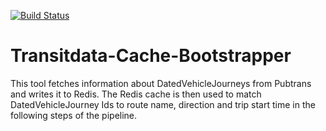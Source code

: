 [![Build Status](https://travis-ci.org/HSLdevcom/transitdata-cache-bootstrapper.svg?branch=master)](https://travis-ci.org/HSLdevcom/transitdata-cache-bootstrapper)

# Transitdata-Cache-Bootstrapper

This tool fetches information about DatedVehicleJourneys from Pubtrans and writes it to Redis.
The Redis cache is then used to match DatedVehicleJourney Ids to route name, direction and trip start time
in the following steps of the pipeline.
